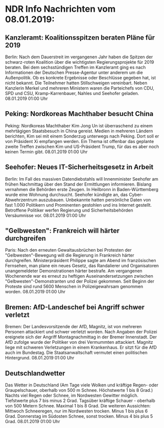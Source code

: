 # NDR Info Nachrichten vom 08.01.2019:


## Kanzleramt: Koalitionsspitzen beraten Pläne für 2019
Berlin: Nach dem Dauerstreit im vergangenen Jahr haben die Spitzen der schwarz-roten Koalition über die wichtigsten Regierungsprojekte für 2019 beraten. Bei dem sechsstündigen Treffen im Kanzleramt ging es nach Informationen der Deutschen Presse-Agentur unter anderem um die Außenpolitik. Ob es  konkrete Ergebnisse oder Beschlüsse gegeben hat, ist nicht bekannt. Die Teilnehmer hatten Stillschweigen vereinbart. Neben Kanzlerin Merkel und mehreren Ministern waren die Parteichefs von CDU, SPD und CSU, Kramp-Karrenbauer, Nahles und Seehofer geladen. 08.01.2019 01:00 Uhr 

## Peking: Nordkoreas Machthaber besucht China
Peking: Nordkoreas Machthaber Kim Jong Un ist überraschend zu einem mehrtägigen Staatsbesuch in China gereist. Medien in mehreren Ländern berichten, Kim sei mit einem Sonderzug unterwegs nach Peking. Dort soll er von Präsident Xi empfangen werden. Ein Thema ist offenbar das geplante zweite Treffen zwischen Kim und US-Präsident Trump, für das es aber noch keinen Termin gibt. 08.01.2019 01:00 Uhr 

## Seehofer: Neues IT-Sicherheitsgesetz in Arbeit
Berlin: Im Fall des massiven Datendiebstahls will Innenminister Seehofer am frühen Nachmittag über den Stand der Ermittlungen informieren. Bislang vernahmen die Behörden erste Zeugen. In Heilbronn in Baden-Württemberg wurde eine Wohnung durchsucht. Seehofer kündigte an, das Cyber-Abwehrzentrum auszubauen. Unbekannte hatten persönliche Daten von fast 1.000 Politikern und Prominenten gestohlen und ins Internet gestellt. Betroffene Politiker werfen Regierung und Sicherheitsbehörden Versäumnisse vor. 08.01.2019 01:00 Uhr 

## "Gelbwesten": Frankreich will härter durchgreifen
Paris: Nach den erneuten Gewaltausbrüchen bei Protesten der "Gelbwesten"-Bewegung will die Regierung in Frankreich härter durchgreifen. Ministerpräsident Philippe sagte am Abend im französischen Fernsehen, man plane ein neues Gesetz, das Randalierer und Organisatoren unangemeldeter Demonstrationen härter bestrafe. Am vergangenen Wochenende war es erneut zu heftigen Auseinandersetzungen zwischen "Gelbwesten"-Demonstranten und der Polizei gekommen. Seit Beginn der Proteste sind rund 5600 Menschen in Polizeigewahrsam genommen worden. 08.01.2019 01:00 Uhr 

## Bremen: AfD-Landeschef bei Angriff schwer verletzt
Bremen: Der Landesvorsitzende der AfD, Magnitz, ist von mehreren Personen attackiert und schwer verletzt worden. Nach Angaben der Polizei ereignete sich der Angriff Montagnachmittag in der Bremer Innenstadt. Der AfD zufolge wurde der Politiker von drei Vermummten attackiert. Magnitz liege mit schweren Verletzungen in einem Krankenhaus. Er sitzt für die AfD auch im Bundestag. Die Staatsanwaltschaft vermutet einen politischen Hintergrund. 08.01.2019 01:00 Uhr 

## Deutschlandwetter
Das Wetter in Deutschland
(Am Tage viele Wolken und kräftige Regen- oder Graupelschauer, oberhalb von 500 m Schnee. Höchstwerte 1 bis 8 Grad.) Nachts viel Regen oder Schnee, im Nordwesten Gewitter möglich. Tiefstwerte plus 7 bis minus 2 Grad. Tagsüber kräftige Schauer - oberhalb von 500 Metern Schnee. Maximal 1 bis 8 Grad. Die weiteren Aussichten:
Mittwoch Schneeregen, nur im Nordwesten trocken. Minus 1 bis plus 6 Grad. Donnerstag im Südosten Schnee, sonst trocken. Minus 4 bis plus 5 Grad. 08.01.2019 01:00 Uhr 
